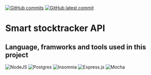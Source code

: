 [![GitHub commits](https://badgen.net/github/commits/etiamsani/Project-my-therapist-back)](https://GitHub.com/EtiamSani/Project-my-therapist-back/commit/)
[![GitHub latest commit](https://badgen.net/github/last-commit/EtiamSani/Project-my-therapist-back)](https://GitHub.com/EtiamSani/Project-my-therapist-back/commit/)
# Smart stocktracker API 


## Language, framworks and tools used in this project 


![NodeJS](https://img.shields.io/badge/node.js-6DA55F?style=for-the-badge&logo=node.js&logoColor=white)
![Postgres](https://img.shields.io/badge/postgres-%23316192.svg?style=for-the-badge&logo=postgresql&logoColor=white)
![Insomnia](https://img.shields.io/badge/Insomnia-black?style=for-the-badge&logo=insomnia&logoColor=5849BE)
![Express.js](https://img.shields.io/badge/express.js-%23404d59.svg?style=for-the-badge&logo=express&logoColor=%2361DAFB)
![Mocha](https://img.shields.io/badge/-mocha-%238D6748?style=for-the-badge&logo=mocha&logoColor=white)

